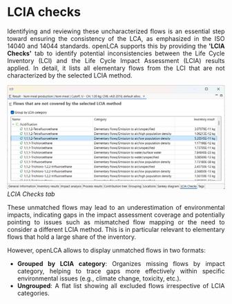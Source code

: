 <div style='text-align: justify;'>

# LCIA checks

Identifying and reviewing these uncharacterized flows is an essential step toward ensuring the consistency of the LCA, as emphasized in the ISO 14040 and 14044 standards. openLCA supports this by providing the **'LCIA Checks'** tab to identify potential inconsistencies between the Life Cycle Inventory (LCI) and the Life Cycle Impact Assessment (LCIA) results applied. In detail, it lists all elementary flows from the LCI that are not characterized by the selected LCIA method. 

![](../media/checks.png)  
_LCIA Checks tab_

These unmatched flows may lead to an underestimation of environmental impacts, indicating gaps in the impact assessment coverage and potentially pointing to issues such as mismatched flow mapping or the need to consider a different LCIA method. This is in particular relevant to elementary flows that hold a large share of the inventory. 

However, openLCA allows to display unmatched flows in two formats:
- **Grouped by LCIA category**: Organizes missing flows by impact category, helping to trace gaps more effectively within specific environmental issues (e.g., climate change, toxicity, etc.).
- **Ungrouped**: A flat list showing all excluded flows irrespective of LCIA categories.

</div>
